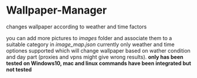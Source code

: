 # Wallpaper-Manager
changes wallpaper according to weather and time factors

you can add more pictures to *images* folder and associate them to a suitable category in *image_map.json*
currently only weather and time optiones supported which will change wallpaper based on wather condition and day part (proxies and vpns might give wrong results).
**only has been tested on Windows10, mac and linux commands have been integrated but not tested**
